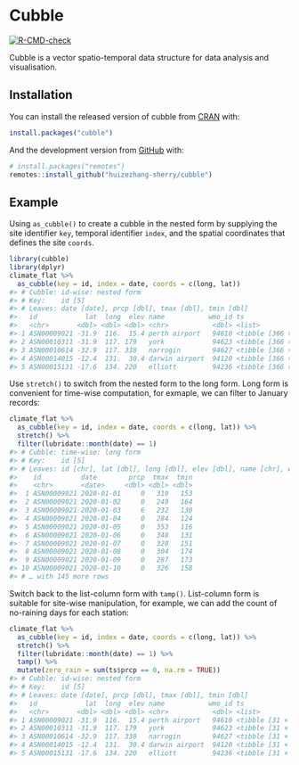 
<!-- README.md is generated from README.Rmd. Please edit that file -->

# Cubble

<!-- badges: start -->

[![R-CMD-check](https://github.com/huizezhang-sherry/cubble/workflows/R-CMD-check/badge.svg)](https://github.com/huizezhang-sherry/cubble/actions)
<!-- badges: end -->

Cubble is a vector spatio-temporal data structure for data analysis and
visualisation.

## Installation

You can install the released version of cubble from
[CRAN](https://CRAN.R-project.org) with:

``` r
install.packages("cubble")
```

And the development version from [GitHub](https://github.com/) with:

``` r
# install.packages("remotes")
remotes::install_github("huizezhang-sherry/cubble")
```

## Example

Using `as_cubble()` to create a cubble in the nested form by supplying
the site identifier `key`, temporal identifier `index`, and the spatial
coordinates that defines the site `coords`.

``` r
library(cubble)
library(dplyr)
climate_flat %>% 
  as_cubble(key = id, index = date, coords = c(long, lat))
#> # Cubble: id-wise: nested form
#> # Key:    id [5]
#> # Leaves: date [date], prcp [dbl], tmax [dbl], tmin [dbl]
#>   id            lat  long  elev name           wmo_id ts                
#>   <chr>       <dbl> <dbl> <dbl> <chr>           <dbl> <list>            
#> 1 ASN00009021 -31.9  116.  15.4 perth airport   94610 <tibble [366 × 4]>
#> 2 ASN00010311 -31.9  117. 179   york            94623 <tibble [366 × 4]>
#> 3 ASN00010614 -32.9  117. 338   narrogin        94627 <tibble [366 × 4]>
#> 4 ASN00014015 -12.4  131.  30.4 darwin airport  94120 <tibble [366 × 4]>
#> 5 ASN00015131 -17.6  134. 220   elliott         94236 <tibble [366 × 4]>
```

Use `stretch()` to switch from the nested form to the long form. Long
form is convenient for time-wise computation, for exmaple, we can filter
to January records:

``` r
climate_flat %>% 
  as_cubble(key = id, index = date, coords = c(long, lat)) %>% 
  stretch() %>% 
  filter(lubridate::month(date) == 1)
#> # Cubble: time-wise: long form
#> # Key:    id [5]
#> # Leaves: id [chr], lat [dbl], long [dbl], elev [dbl], name [chr], wmo_id [dbl]
#>    id          date        prcp  tmax  tmin
#>    <chr>       <date>     <dbl> <dbl> <dbl>
#>  1 ASN00009021 2020-01-01     0   319   153
#>  2 ASN00009021 2020-01-02     0   249   164
#>  3 ASN00009021 2020-01-03     6   232   130
#>  4 ASN00009021 2020-01-04     0   284   124
#>  5 ASN00009021 2020-01-05     0   353   116
#>  6 ASN00009021 2020-01-06     0   348   131
#>  7 ASN00009021 2020-01-07     0   328   151
#>  8 ASN00009021 2020-01-08     0   304   174
#>  9 ASN00009021 2020-01-09     0   287   173
#> 10 ASN00009021 2020-01-10     0   326   158
#> # … with 145 more rows
```

Switch back to the list-column form with `tamp()`. List-column form is
suitable for site-wise manipulation, for example, we can add the count
of no-raining days for each station:

``` r
climate_flat %>% 
  as_cubble(key = id, index = date, coords = c(long, lat)) %>% 
  stretch() %>% 
  filter(lubridate::month(date) == 1) %>% 
  tamp() %>% 
  mutate(zero_rain = sum(ts$prcp == 0, na.rm = TRUE))
#> # Cubble: id-wise: nested form
#> # Key:    id [5]
#> # Leaves: date [date], prcp [dbl], tmax [dbl], tmin [dbl]
#>   id            lat  long  elev name           wmo_id ts                zero_rain
#>   <chr>       <dbl> <dbl> <dbl> <chr>           <dbl> <list>                <int>
#> 1 ASN00009021 -31.9  116.  15.4 perth airport   94610 <tibble [31 × 4]>        29
#> 2 ASN00010311 -31.9  117. 179   york            94623 <tibble [31 × 4]>        31
#> 3 ASN00010614 -32.9  117. 338   narrogin        94627 <tibble [31 × 4]>        30
#> 4 ASN00014015 -12.4  131.  30.4 darwin airport  94120 <tibble [31 × 4]>        12
#> 5 ASN00015131 -17.6  134. 220   elliott         94236 <tibble [31 × 4]>        14
```
